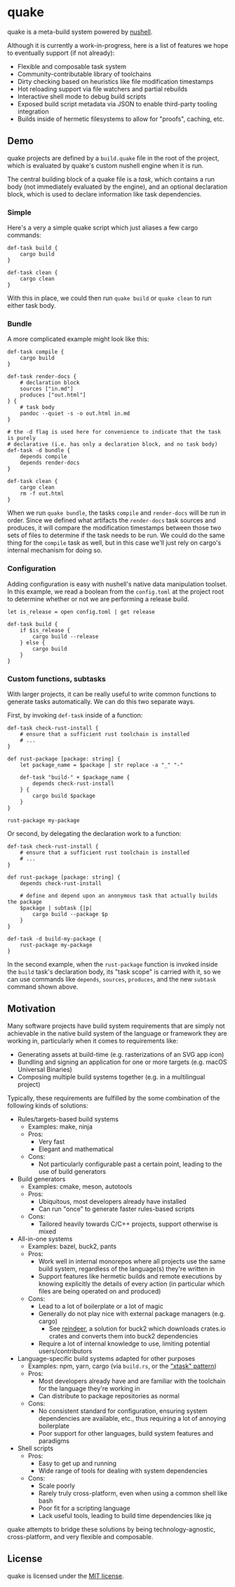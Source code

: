 # quake

quake is a meta-build system powered by [nushell](https://www.nushell.sh/).

Although it is currently a work-in-progress, here is a list of features we hope to eventually support (if not already):

- Flexible and composable task system
- Community-contributable library of toolchains
- Dirty checking based on heuristics like file modification timestamps
- Hot reloading support via file watchers and partial rebuilds
- Interactive shell mode to debug build scripts
- Exposed build script metadata via JSON to enable third-party tooling integration
- Builds inside of hermetic filesystems to allow for "proofs", caching, etc.

## Demo

quake projects are defined by a `build.quake` file in the root of the project, which is evaluated by quake's custom nushell engine when it is run.

The central building block of a quake file is a *task*, which contains a run body (not immediately evaluated by the engine), and an optional declaration block, which is used to declare information like task dependencies.

### Simple

Here's a very a simple quake script which just aliases a few cargo commands:

``` nu
def-task build {
    cargo build
}

def-task clean {
    cargo clean
}
```

With this in place, we could then run `quake build` or `quake clean` to run either task body.

### Bundle

A more complicated example might look like this:

```nu
def-task compile {
    cargo build
}

def-task render-docs {
    # declaration block
    sources ["in.md"]
    produces ["out.html"]
} {
    # task body
    pandoc --quiet -s -o out.html in.md
}

# the -d flag is used here for convenience to indicate that the task is purely
# declarative (i.e. has only a declaration block, and no task body)
def-task -d bundle {
    depends compile
    depends render-docs
}

def-task clean {
    cargo clean
    rm -f out.html
}
```

When we run `quake bundle`, the tasks `compile` and `render-docs` will be run in order.
Since we defined what artifacts the `render-docs` task sources and produces, it will compare the modification timestamps between those two sets of files to determine if the task needs to be run.
We could do the same thing for the `compile` task as well, but in this case we'll just rely on cargo's internal mechanism for doing so.

### Configuration

Adding configuration is easy with nushell's native data manipulation toolset.
In this example, we read a boolean from the `config.toml` at the project root to determine whether or not we are performing a release build.

``` nu
let is_release = open config.toml | get release

def-task build {
    if $is_release {
        cargo build --release
    } else {
        cargo build
    }
}
```

### Custom functions, subtasks

With larger projects, it can be really useful to write common functions to generate tasks automatically.
We can do this two separate ways.

First, by invoking `def-task` inside of a function:

``` nu
def-task check-rust-install {
    # ensure that a sufficient rust toolchain is installed
    # ...
}

def rust-package [package: string] {
    let package_name = $package | str replace -a "_" "-"

    def-task "build-" + $package_name {
        depends check-rust-install
    } {
        cargo build $package
    }
}

rust-package my-package
```

Or second, by delegating the declaration work to a function:

``` nu
def-task check-rust-install {
    # ensure that a sufficient rust toolchain is installed
    # ...
}

def rust-package [package: string] {
    depends check-rust-install

    # define and depend upon an anonymous task that actually builds the package
    $package | subtask {|p|
        cargo build --package $p
    }
}

def-task -d build-my-package {
    rust-package my-package
}
```

In the second example, when the `rust-package` function is invoked inside the `build` task's declaration body, its "task scope" is carried with it, so we can use commands like `depends`, `sources`, `produces`, and the new `subtask` command shown above.

## Motivation

Many software projects have build system requirements that are simply not achievable in the native build system of the language or framework they are working in, particularly when it comes to requirements like:

- Generating assets at build-time (e.g. rasterizations of an SVG app icon)
- Bundling and signing an application for one or more targets (e.g. macOS Universal Binaries)
- Composing multiple build systems together (e.g. in a multilingual project)

Typically, these requirements are fulfilled by the some combination of the following kinds of solutions:

- Rules/targets-based build systems
    - Examples: make, ninja
    - Pros:
        - Very fast
        - Elegant and mathematical
    - Cons:
        - Not particularly configurable past a certain point, leading to the use of build generators
- Build generators
    - Examples: cmake, meson, autotools
    - Pros:
        - Ubiquitous, most developers already have installed
        - Can run "once" to generate faster rules-based scripts
    - Cons:
        - Tailored heavily towards C/C++ projects, support otherwise is mixed
- All-in-one systems
    - Examples: bazel, buck2, pants
    - Pros:
        - Work well in internal monorepos where all projects use the same build system, regardless of the language(s) they're written in
        - Support features like hermetic builds and remote executions by knowing explicitly the details of every action (in particular which files are being operated on and produced)
    - Cons:
        - Lead to a lot of boilerplate or a lot of magic
        - Generally do not play nice with external package managers (e.g. cargo)
            - See [reindeer](https://github.com/facebookincubator/reindeer), a solution for buck2 which downloads crates.io crates and converts them into buck2 dependencies
        - Require a lot of internal knowledge to use, limiting potential users/contributors
- Language-specific build systems adapted for other purposes
    - Examples: npm, yarn, cargo (via `build.rs`, or the ["xtask" pattern]((https://github.com/matklad/cargo-xtask)))
    - Pros:
        - Most developers already have and are familiar with the toolchain for the language they're working in
        - Can distribute to package repositories as normal
    - Cons:
        - No consistent standard for configuration, ensuring system dependencies are available, etc., thus requiring a lot of annoying boilerplate
        - Poor support for other languages, build system features and paradigms
- Shell scripts
    - Pros:
        - Easy to get up and running
        - Wide range of tools for dealing with system dependencies
    - Cons:
        - Scale poorly
        - Rarely truly cross-platform, even when using a common shell like bash
        - Poor fit for a scripting language
        - Lack useful tools, leading to build time dependencies like jq
        
quake attempts to bridge these solutions by being technology-agnostic, cross-platform, and very flexible and composable.

## License

quake is licensed under the [MIT license](./LICENSE).
